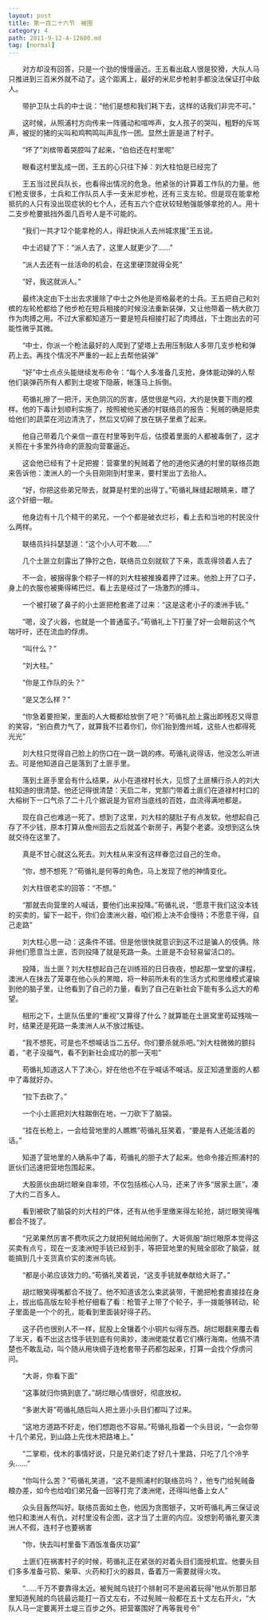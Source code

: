 ```yaml
---
layout: post
title: 第一百二十六节　被围
category: 4
path: 2011-9-12-4-12600.md
tag: [normal]
---
```


　　对方却没有回答，只是一个劲的慢慢逼近。王五看出敌人很是狡猾，大队人马只推进到三百米外就不动了。这个距离上，最好的米尼步枪射手都没法保证打中敌人。

　　带护卫队士兵的中士说：“他们是想和我们耗下去，这样的话我们非完不可。”

　　这时候，从照浦村方向传来一阵骚动和喧哗声，女人孩子的哭叫，粗野的斥骂声，被捉的猪的尖叫和鸡鸭鸣叫声乱作一团。显然土匪是进了村子。

　　“坏了”刘槟带着哭腔叫了起来，“伯伯还在村里呢”

　　眼看这村里乱成一团，王五的心只往下掉：刘大柱怕是已经完了

　　王五当过民兵队长，也看得出情况的危急。他紧张的计算着工作队的力量。他们枪支很多，士兵和工作队员人手一支米尼步枪，还有三支左轮。但是现在能拿枪抵抗的人只有没出现症状的七个人，还有五六个症状较轻勉强能够拿抢的人。用十二支步枪要抵挡外面几百号人是不可能的。

　　“我们一共才12个能拿枪的人，得赶快派人去州城求援”王五说。

　　中士迟疑了下：“派人去了，这里人就更少了……”

　　“派人去还有一丝活命的机会，在这里硬顶就得全死”

　　“好，我这就派人。”

　　最终决定由下士出去求援除了中士之外他是资格最老的士兵。王五把自己和刘槟的左轮枪都给了他步枪在短兵相接的时候没法重新装弹，又让他带着一柄大砍刀作为肉搏之用。不过大家都知道万一要是短兵相接打起了肉搏战，下士跑出去的可能性微乎其微。

　　“中士，你派一个枪法最好的人爬到了望塔上去用压制敌人多带几支步枪和弹药上去。再找个情况不严重的一起上去帮他装弹”

　　“好”中士点点头能继续发布命令：“每个人多准备几支抢，身体能动弹的人帮他们装弹药所有人都到土堤坡下隐蔽，帐篷马上拆倒。

　　苟循礼擦了一把汗，天色阴沉的厉害，感觉很是气闷，大约是快要下雨的模样。他的下毒计划顺利实施了，按照被他买通的村联络员的报告：髡贼的确是把卖给他们的蔬菜在河边清洗了，然后又切碎了放在锅子里煮了起来。

　　他自己带着几个亲信一直在村里等到午后，估摸着里面的人都被毒倒了，这才关照在十多里外待命的匪股向营寨逼近。

　　这会他已经有了十足把握：营寨里的髡贼着了他的道他买通的村里的联络员跑来告诉他：澳洲人的一个头目刚刚到村里来，要村里出丁去抬人。

　　“好，你把这些弟兄带去，就算是村里的出得丁。”苟循礼眯缝起眼睛来，瞟了这个奸细一眼。

　　他身边有十几个精干的弟兄，一个个都是破衣烂衫，看上去和当地的村民没什么两样。

　　联络员抖抖瑟瑟道：“这个小人可不敢……”

　　几个土匪立刻露出了狰狞之色，联络员立刻就软了下来，乖乖得领着人去了

　　不一会，被捆得象个粽子一样的刘大柱被推搡着押了过来。他脸上开了口子，身上的衣服也被撕得稀巴烂。看上去是经过了一场激烈的搏斗。

　　一个被打破了鼻子的小土匪把枪套递了过来：“这是这老小子的澳洲手铳。”

　　“嗯，没了火器，也就是一个普通蛮子。”苟循礼上下打量了好一会眼前这个气喘吁吁，还在流血的俘虏。

　　“叫什么？”

　　“刘大柱。”

　　“你是工作队的头？”

　　“是又怎么样？”

　　“你急着要担架，里面的人大概都给放倒了吧？”苟循礼脸上露出即残忍又得意的笑容，“别白费力气了，就算我不拦着你们，你们抬到儋州城，这些人也都得死光光”

　　刘大柱只觉得自己脸上的伤口在一跳一跳的疼。苟循礼说得话，他没怎么听进去。可是他知道自己是落到了土匪手里。

　　落到土匪手里会有什么结果，从小在道禄村长大，见惯了土匪横行杀人的刘大柱知道的很清楚。他还记得很清楚：天启二年，党那门带着土匪们在道禄村村口的大榕树下一口气杀了二十几个据说是为官府当底线的百姓，血流得满地都是。

　　现在自己也难逃一死了。想到了这里，刘大柱的腿肚子有点发软。他想起自己存了不少钱，原本打算从儋州回去之后就盖个新房子，再娶个老婆。没想到这么快就交待在这里了。

　　真是不甘心就这么死去。刘大柱从来没有这样眷恋过自己的生命。

　　“你，想不想死？”苟循礼是何等的角色，马上发现了他的神情变化。

　　刘大柱很老实的回答：“不想。”

　　“那就去向营里的人喊话，要他们出来投降。”苟循礼说，“愿意干我们这没本钱的买卖的，留下一起干，你们会澳洲火器，咱们柜上决不会慢待；不愿意干得，自己走路”

　　刘大柱心思一动：这条件不错。但是他很快就意识到这不过是骗人的伎俩。除非他们愿意当土匪，否则投降了就是死路一条。土匪是不会轻易留活口的。

　　投降，当土匪？刘大柱想起自己在训练班的日日夜夜，想起那一堂堂的课程，澳洲人在抹去了笼罩在他心头的黑暗，将一种前所未有的生活方式和思维模式灌输到他的脑子里，让他看到了自己的力量，看到了自己在新社会下能有多么远大的希望。

　　相形之下，土匪队伍里的“重视”又算得了什么？就算能在土匪窝里苟延残喘一时，结果还是死路一条澳洲人从不放过叛徒。

　　“我不想死，可是也不想喊话当二五仔。你们要杀就杀吧。”刘大柱微微的颤抖着，“老子没福气，看不到新社会成功的那一天啦”

　　苟循礼知道这人下了决心，好在他也不在乎喊话不喊话。反正知道里面的人都中了毒就好办。

　　“拉下去砍了。”

　　一个小土匪把刘大柱踹倒在地，一刀砍下了脑袋。

　　“挂在长枪上，一会给营地里的人瞧瞧”苟循礼狂笑着，“要是有人还能活着的话。”

　　知道了营地里的人确系中了毒，苟循礼的胆子大了起来。他命令接近照浦村的匪伙们迅速把营地包围起来。

　　大股匪伙由胡烂眼亲自率领，不仅包括核心人马，还来了许多“居家土匪”，凑了大约二百多人。

　　看到被砍了脑袋的刘大柱的尸体，还有从他手里缴来得左轮抢，胡烂眼笑得嘴都合不拢了。

　　“兄弟果然厉害不费吹灰之力就把髡贼给闹倒了。大哥佩服”胡烂眼原本觉得这买卖有点亏，现在一支澳洲短手铳已经到手，等把营地里的髡贼全部砍了脑袋，就能搞到几十支货真价实的澳洲鸟铳。

　　“都是小弟应该效力的。”苟循礼笑着说，“这支手铳就奉献给大哥了。”

　　胡烂眼笑得嘴都合不拢了。他不知道该怎么束武装带，干脆把枪套直接挂在身上，拔出临高版左轮手枪仔细看了看：枪管子上带了个轮子，手一拨能够转动，轮子里面是一个个的孔，能看到里面装好得子药。

　　这子药也很别人不一样，屁股上全镶着个小铜片似得东西。胡烂眼翻来覆去看了半天，看不出这古怪手铳到底有何奥妙，澳洲佬能仗着它们横行海南。他搞不清楚也不敢乱动，叫个随从用块绸子连枪套带子药都包起来，打算一会找个俘虏问问。

　　“大哥，你看下面”

　　“这事就归你搞到底了。”胡烂眼心情很好，彻底放权。

　　“多谢大哥”苟循礼随后叫人把土匪小头目们都叫了过来。

　　“这地方道路不好走，他们想跑也不容易。”苟循礼指着一个头目说，“一会你带十几个弟兄，到山路上先伐木把路堵上。”

　　“二掌柜，伐木的事情好说，只是兄弟们走了好几十里路，只吃了几个冷芋头……”

　　“你叫什么苦？”苟循礼笑道，“这不是照浦村的联络员吗？，他专门给髡贼备粮办差，如今也给咱们弟兄备一回等打完了澳洲佬，还得叫他备上女人”

　　众头目轰然叫好。联络员面如土色，他因为贪图银子，又听苟循礼再三保证说他只和澳洲人有仇，对村里没有企图，这才当了土匪的内应。没想到苟循礼要灭澳洲人不假，连村子也要祸害

　　“你，快去叫村里备下酒饭准备庆功宴”

　　土匪们在祸害村子的时候，苟循礼正在紧张的对着头目们面授机宜。他要头目们多多准备弓箭、柴草、火药和打火的器具，备着万一需要就得火攻。

　　“……千万不要靠得太近。被髡贼鸟铳打个排射可不是闹着玩得”他从忻那日那里知道髡贼的鸟铳最远能打一百丈左右，不过髡贼一般都在五十丈左右开火，“大队人马一定要离开土堤三百步之外。把营寨围好了再等我号令”
